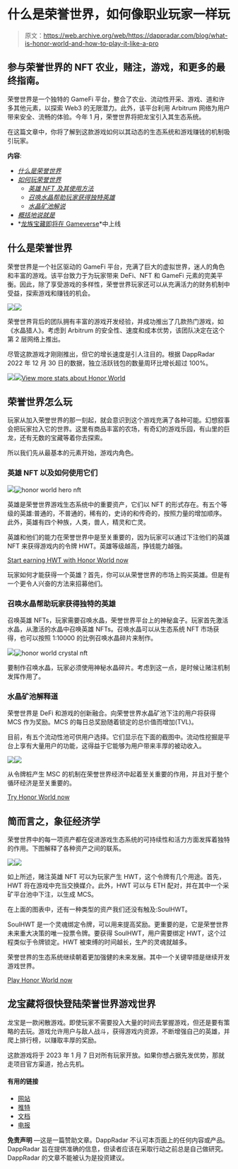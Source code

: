 # 什么是荣誉世界，如何像职业玩家一样玩

> 原文：<https://web.archive.org/web/https://dappradar.com/blog/what-is-honor-world-and-how-to-play-it-like-a-pro>

## 参与荣誉世界的 NFT 农业，赌注，游戏，和更多的最终指南。

荣誉世界是一个独特的 GameFi 平台，整合了农业、流动性开采、游戏、道和许多其他元素，以探索 Web3 的无限潜力。此外，该平台利用 Arbitrum 网络为用户带来安全、流畅的体验。今年 1 月，荣誉世界将把龙宝引入其生态系统。

在这篇文章中，你将了解到这款游戏如何以其动态的生态系统和游戏赚钱的机制吸引玩家。

**内容**:

*   [*什么是荣誉世界*](https://web.archive.org/web/20230128214234/https://dappradar.com/blog/what-is-honor-world-and-how-to-play-it-like-a-pro/#what)
*   *[如何玩荣誉世界](https://web.archive.org/web/20230128214234/https://dappradar.com/blog/what-is-honor-world-and-how-to-play-it-like-a-pro/#how)*
    *   [*英雄 NFT 及其使用方法*](https://web.archive.org/web/20230128214234/https://dappradar.com/blog/what-is-honor-world-and-how-to-play-it-like-a-pro/#hero)
    *   *[召唤水晶帮助玩家获得独特英雄](https://web.archive.org/web/20230128214234/https://dappradar.com/blog/what-is-honor-world-and-how-to-play-it-like-a-pro/#summon)*
    *   [*水晶矿池解说*](https://web.archive.org/web/20230128214234/https://dappradar.com/blog/what-is-honor-world-and-how-to-play-it-like-a-pro/#mining)
*   [*概括地说就是*](https://web.archive.org/web/20230128214234/https://dappradar.com/blog/what-is-honor-world-and-how-to-play-it-like-a-pro/#token)
*   *[龙族宝藏即将在 Gameverse](https://web.archive.org/web/20230128214234/https://dappradar.com/blog/what-is-honor-world-and-how-to-play-it-like-a-pro/#dragon)*中上线

## 什么是荣誉世界

荣誉世界是一个社区驱动的 GameFi 平台，充满了巨大的虚拟世界，迷人的角色和丰富的游戏。该平台致力于为玩家带来 DeFi、NFT 和 GameFi 元素的完美平衡。因此，除了享受游戏的多样性，荣誉世界玩家还可以从充满活力的财务机制中受益，探索游戏和赚钱的机会。

![](img/2538ef2d8acd5cca20f333930034dc99.png)![](img/7603cdbd5e129f763f0a9017d07cbb0c.png)

荣誉世界背后的团队拥有丰富的游戏开发经验，并成功推出了几款热门游戏，如《水晶猎人》。考虑到 Arbitrum 的安全性、速度和成本优势，该团队决定在这个第 2 层网络上推出。

尽管这款游戏才刚刚推出，但它的增长速度是引人注目的。根据 DappRadar 2022 年 12 月 30 日的数据，独立活跃钱包的数量周环比增长超过 100%。

![](img/7698b156a0b10b6cca2bc04c4e2546bc.png)![](img/b7e32c9754bc860a76e44ce60e7f5dcb.png)[View more stats about Honor World](https://web.archive.org/web/20230128214234/https://dappradar.com/arbitrum/games/honor-world)

## 荣誉世界怎么玩

玩家从加入荣誉世界的那一刻起，就会意识到这个游戏充满了各种可能。幻想叙事会把玩家拉入它的世界。这里有商品丰富的农场，有奇幻的游戏乐园，有山里的巨龙，还有无数的宝藏等着你去探索。

所以我们先从最基本的元素开始，游戏内角色。

### 英雄 NFT 以及如何使用它们

![](img/121b1e632dd96d32281a3e92c6adb5ed.png)![honor world hero nft](img/37d47b89db48d5cb661bb0b1de3520cf.png)

英雄是荣誉世界游戏生态系统中的重要资产，它们以 NFT 的形式存在。有五个等级的英雄:普通的，不普通的，稀有的，史诗的和传奇的，按照力量的增加顺序。此外，英雄有四个种族，人类，兽人，精灵和亡灵。

英雄和他们的能力在荣誉世界中是至关重要的，因为玩家可以通过下注他们的英雄 NFT 来获得游戏内的令牌 HWT。英雄等级越高，挣钱能力越强。

[Start earning HWT with Honor World now](https://web.archive.org/web/20230128214234/https://farm.honorworld.io/)

玩家如何才能获得一个英雄？首先，你可以从荣誉世界的市场上购买英雄。但是有一个更令人兴奋的方法来招募他们。

### 召唤水晶帮助玩家获得独特的英雄

召唤英雄 NFTs，玩家需要召唤水晶，荣誉世界平台上的神秘盒子。玩家首先激活水晶，从激活的水晶中召唤英雄 NFTs。召唤水晶可以从生态系统 NFT 市场获得，也可以按照 1:10000 的比例召唤水晶碎片来制作。

![](img/48f499f84c5506f025056c16cd693cfe.png)![honor world crystal nft](img/164eab51136d3c1c6870e8b8213887fc.png)

要制作召唤水晶，玩家必须使用神秘水晶碎片。考虑到这一点，是时候让赌注机制发挥作用了。

### 水晶矿池解释道

荣誉世界是 DeFi 和游戏的创新融合。向荣誉世界水晶矿池下注的用户将获得 MCS 作为奖励。MCS 的每日总奖励随着锁定的总价值而增加(TVL)。

目前，有五个流动性池可供用户选择。它们显示在下面的截图中。流动性挖掘是平台上享有大量用户的功能，这得益于它能够为用户带来丰厚的被动收入。

![](img/40f6ff6595afa21be28b3b566679f9f5.png)![](img/7c631d079df3d93570e816d8885c03d1.png)

从令牌桩产生 MSC 的机制在荣誉世界经济中起着至关重要的作用，并且对于整个循环经济是至关重要的。

[Try Honor World now](https://web.archive.org/web/20230128214234/https://farm.honorworld.io/)

## 简而言之，象征经济学

荣誉世界中的每一项资产都在促进游戏生态系统的可持续性和活力方面发挥着独特的作用。下图解释了各种资产之间的联系。

![](img/62396425dd25f05f9f4f360617cc514b.png)![](img/fa99c69b0426f7fd0baafbe59ffcb4cd.png)

如上所述，赌注英雄 NFT 可以为玩家产生 HWT，这个令牌有几个用途。首先，HWT 将在游戏中充当交换媒介。此外，HWT 可以与 ETH 配对，并在其中一个采矿平台池中下注，以生成 MCS。

在上面的图表中，还有一种类型的资产我们还没有触及:SoulHWT。

SoulHWT 是一个灵魂绑定令牌，可以用来提高奖励。更重要的是，它是荣誉世界未来重大决策的唯一投票令牌。要获得 SoulHWT，用户需要绑定 HWT，这个过程类似于令牌锁定。HWT 被束缚的时间越长，生产的灵魂就越多。

荣誉世界的生态系统继续朝着更加强健的未来发展。其中一个关键举措是继续开发游戏世界。

[Play Honor World now](https://web.archive.org/web/20230128214234/https://farm.honorworld.io/)

## 龙宝藏将很快登陆荣誉世界游戏世界

龙宝是一款闲散游戏。即使玩家不需要投入大量的时间去掌握游戏，但还是要有策略的去玩。游戏允许用户与敌人战斗，获得游戏内资源，不断增强自己的英雄，并爬上排行榜，以赚取丰厚的奖励。

这款游戏将于 2023 年 1 月 7 日对所有玩家开放。如果你想占据先发优势，那就走项目官方渠道，抢占先机。

#### 有用的链接

*   [网站](https://web.archive.org/web/20230128214234/https://farm.honorworld.io/)
*   [推特](https://web.archive.org/web/20230128214234/https://twitter.com/honorworld_io)
*   [文档](https://web.archive.org/web/20230128214234/https://docs.honorworld.io/)
*   [电报](https://web.archive.org/web/20230128214234/https://t.me/honorworld_official)

**免责声明** —这是一篇赞助文章。DappRadar 不认可本页面上的任何内容或产品。DappRadar 旨在提供准确的信息，但读者应该在采取行动之前总是自己做研究。DappRadar 的文章不能被认为是投资建议。